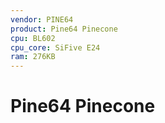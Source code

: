 ```yaml
---
vendor: PINE64
product: Pine64 Pinecone
cpu: BL602
cpu_core: SiFive E24
ram: 276KB
---
```


# Pine64 Pinecone

